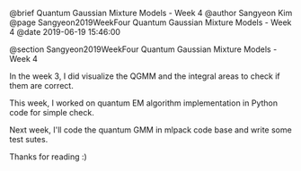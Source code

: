 @brief Quantum Gaussian Mixture Models - Week 4
@author Sangyeon Kim
@page Sangyeon2019WeekFour Quantum Gaussian Mixture Models - Week 4
@date 2019-06-19 15:46:00

@section Sangyeon2019WeekFour Quantum Gaussian Mixture Models - Week 4

In the week 3, I did visualize the QGMM and the integral areas to check if them are correct.

This week, I worked on quantum EM algorithm implementation in Python code for simple check.

Next week, I'll code the quantum GMM in mlpack code base and write some test sutes.

Thanks for reading :)
